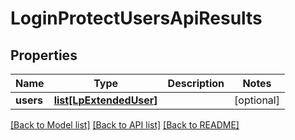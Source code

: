 # LoginProtectUsersApiResults

## Properties
Name | Type | Description | Notes
------------ | ------------- | ------------- | -------------
**users** | [**list[LpExtendedUser]**](LpExtendedUser.md) |  | [optional] 

[[Back to Model list]](../README.md#documentation-for-models) [[Back to API list]](../README.md#documentation-for-api-endpoints) [[Back to README]](../README.md)

